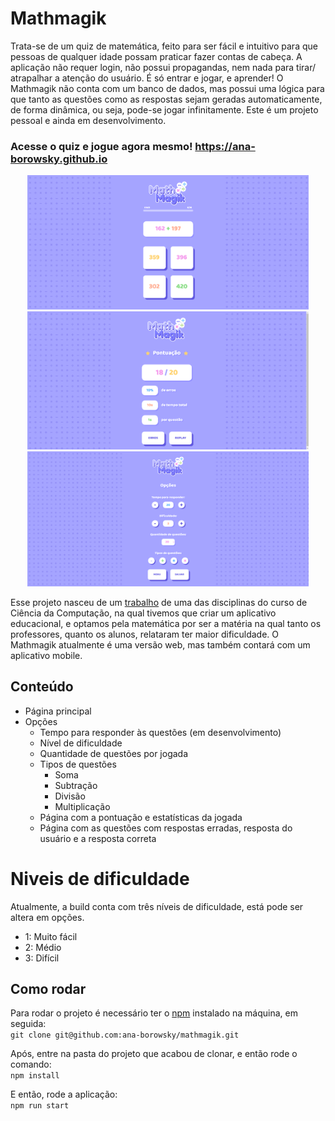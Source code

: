 # Mathmagik

Trata-se de um quiz de matemática, feito para ser fácil e intuitivo para que pessoas de qualquer idade possam praticar fazer contas de cabeça. A aplicação não requer login, não possui propagandas, nem nada para tirar/ atrapalhar a atenção do usuário. É só entrar e jogar, e aprender! O Mathmagik não conta com um banco de dados, mas possui uma lógica para que tanto as questões como as respostas sejam geradas automaticamente, de forma dinâmica, ou seja, pode-se jogar infinitamente. Este é um projeto pessoal e ainda em desenvolvimento.

### Acesse o quiz e jogue agora mesmo! https://ana-borowsky.github.io

<p align="center">
<img width="450" src="src/to_readme/quiz.png"><br>
<img width="450" src="src/to_readme/points.png"><br>
<img width="450" src="src/to_readme/options.png"><br>
</p>

Esse projeto nasceu de um [trabalho](https://github.com/romm27/ProjetoEC) de uma das disciplinas do curso de Ciência da Computação, na qual tivemos que criar um aplicativo educacional, e optamos pela matemática por ser a matéria na qual tanto os professores, quanto os alunos, relataram ter maior dificuldade.
O Mathmagik atualmente é uma versão web, mas também contará com um aplicativo mobile.

## Conteúdo

- Página principal
- Opções
  - Tempo para responder às questões (em desenvolvimento)
  - Nível de dificuldade
  - Quantidade de questões por jogada
  - Tipos de questões
    - Soma
    - Subtração
    - Divisão
    - Multiplicação
  - Página com a pontuação e estatísticas da jogada
  - Página com as questões com respostas erradas, resposta do usuário e a resposta correta

# Niveis de dificuldade
Atualmente, a build conta com três níveis de dificuldade, está pode ser altera em opções.

- 1: Muito fácil
- 2: Médio
- 3: Difícil

## Como rodar

Para rodar o projeto é necessário ter o [npm](https://github.com/npm) instalado na máquina, em seguida:<br>
```git clone git@github.com:ana-borowsky/mathmagik.git```

Após, entre na pasta do projeto que acabou de clonar, e então rode o comando:<br>
  ```npm install```

E então, rode a aplicação:<br>
```npm run start```


